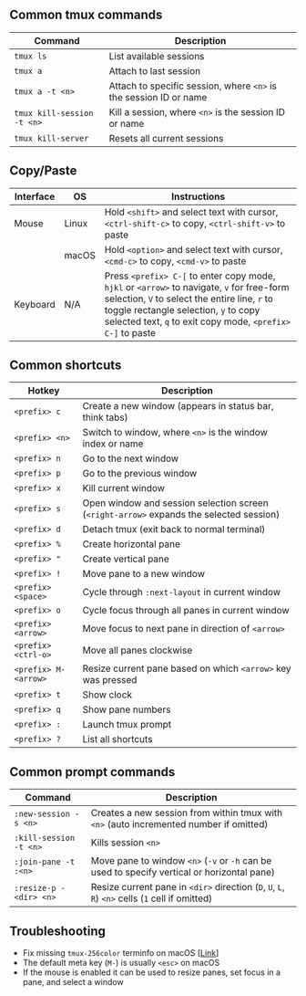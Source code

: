 ## Common tmux commands
| Command                    | Description |
| -------------------------- | ----------- |
| `tmux ls`                  | List available sessions |
| `tmux a`                   | Attach to last session  |
| `tmux a -t <n>`            | Attach to specific session, where `<n>` is the session ID or name |
| `tmux kill-session -t <n>` | Kill a session, where `<n>` is the session ID or name |
| `tmux kill-server`         | Resets all current sessions |

## Copy/Paste
| Interface | OS    | Instructions |
| --------- | ----- | ------------ |
| Mouse     | Linux | Hold `<shift>` and select text with cursor, `<ctrl-shift-c>` to copy, `<ctrl-shift-v>` to paste |
|           | macOS | Hold `<option>` and select text with cursor, `<cmd-c>` to copy, `<cmd-v>` to paste |
| Keyboard  | N/A   | Press `<prefix> C-[` to enter copy mode, `hjkl` or `<arrow>` to navigate, `v` for free-form selection, `V` to select the entire line, `r` to toggle rectangle selection, `y` to copy selected text, `q` to exit copy mode, `<prefix> C-]` to paste |

## Common shortcuts
| Hotkey               | Description |
| -------------------- | ----------- |
| `<prefix> c`         | Create a new window (appears in status bar, think tabs) |
| `<prefix> <n>`       | Switch to window, where `<n>` is the window index or name |
| `<prefix> n`         | Go to the next window |
| `<prefix> p`         | Go to the previous window |
| `<prefix> x`         | Kill current window |
| `<prefix> s`         | Open window and session selection screen (`<right-arrow>` expands the selected session) |
| `<prefix> d`         | Detach tmux (exit back to normal terminal) |
| `<prefix> %`         | Create horizontal pane |
| `<prefix> "`         | Create vertical pane |
| `<prefix> !`         | Move pane to a new window |
| `<prefix> <space>`   | Cycle through `:next-layout` in current window |
| `<prefix> o`         | Cycle focus through all panes in current window |
| `<prefix> <arrow>`   | Move focus to next pane in direction of `<arrow>` |
| `<prefix> <ctrl-o>`  | Move all panes clockwise |
| `<prefix> M-<arrow>` | Resize current pane based on which `<arrow>` key was pressed |
| `<prefix> t`         | Show clock |
| `<prefix> q`         | Show pane numbers |
| `<prefix> :`         | Launch tmux prompt |
| `<prefix> ?`         | List all shortcuts |

## Common prompt commands
| Command                    | Description |
| -------------------------- | ----------- |
| `:new-session -s <n>`      | Creates a new session from within tmux with `<n>` (auto incremented number if omitted) |
| `:kill-session -t <n>`     | Kills session `<n>` |
| `:join-pane -t :<n>`       | Move pane to window `<n>` (`-v` or `-h` can be used to specify vertical or horizontal pane) |
| `:resize-p -<dir> <n>`     | Resize current pane in `<dir>` direction (`D`, `U`, `L`, `R`) `<n>` cells (`1` cell if omitted) |

## Troubleshooting
- Fix missing `tmux-256color` terminfo on macOS [[Link](https://gist.github.com/bbqtd/a4ac060d6f6b9ea6fe3aabe735aa9d95)]
- The default meta key (`M-`) is usually `<esc>` on macOS
- If the mouse is enabled it can be used to resize panes, set focus in a pane, and select a window
